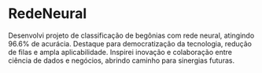 # RedeNeural
Desenvolvi projeto de classificação de begônias com rede neural, atingindo 96.6% de acurácia. Destaque para democratização da tecnologia, redução de filas e ampla aplicabilidade. Inspirei inovação e colaboração entre ciência de dados e negócios, abrindo caminho para sinergias futuras.

